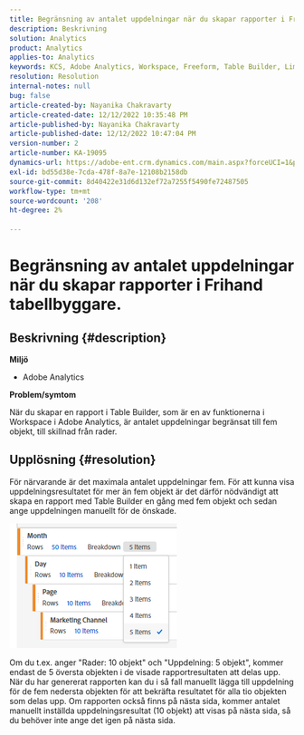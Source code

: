 ```yaml
---
title: Begränsning av antalet uppdelningar när du skapar rapporter i Frihand tabellbyggare.
description: Beskrivning
solution: Analytics
product: Analytics
applies-to: Analytics
keywords: KCS, Adobe Analytics, Workspace, Freeform, Table Builder, Limitation
resolution: Resolution
internal-notes: null
bug: false
article-created-by: Nayanika Chakravarty
article-created-date: 12/12/2022 10:35:48 PM
article-published-by: Nayanika Chakravarty
article-published-date: 12/12/2022 10:47:04 PM
version-number: 2
article-number: KA-19095
dynamics-url: https://adobe-ent.crm.dynamics.com/main.aspx?forceUCI=1&pagetype=entityrecord&etn=knowledgearticle&id=4315ac52-6d7a-ed11-81ac-6045bd006b25
exl-id: bd55d38e-7cda-478f-8a7e-12108b2158db
source-git-commit: 8d40422e31d6d132ef72a7255f5490fe72487505
workflow-type: tm+mt
source-wordcount: '208'
ht-degree: 2%

---
```


# Begränsning av antalet uppdelningar när du skapar rapporter i Frihand tabellbyggare.

## Beskrivning {#description}


<b>Miljö</b>

- Adobe Analytics

<b>Problem/symtom</b>

När du skapar en rapport i Table Builder, som är en av funktionerna i Workspace i Adobe Analytics, är antalet uppdelningar begränsat till fem objekt, till skillnad från rader.


## Upplösning {#resolution}


För närvarande är det maximala antalet uppdelningar fem. För att kunna visa uppdelningsresultatet för mer än fem objekt är det därför nödvändigt att skapa en rapport med Table Builder en gång med fem objekt och sedan ange uppdelningen manuellt för de önskade.

![](assets/936a2ca2-6ab5-ec11-983f-000d3a5d0e57.png)

Om du t.ex. anger &quot;Rader: 10 objekt&quot; och &quot;Uppdelning: 5 objekt&quot;, kommer endast de 5 översta objekten i de visade rapportresultaten att delas upp. När du har genererat rapporten kan du i så fall manuellt lägga till uppdelning för de fem nedersta objekten för att bekräfta resultatet för alla tio objekten som delas upp. Om rapporten också finns på nästa sida, kommer antalet manuellt inställda uppdelningsresultat (10 objekt) att visas på nästa sida, så du behöver inte ange det igen på nästa sida.

